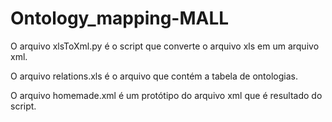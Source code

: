 # Ontology_mapping-MALL
O arquivo xlsToXml.py é o script que converte o arquivo xls em um arquivo xml.

O arquivo relations.xls é o arquivo que contém a tabela de ontologias.

O arquivo homemade.xml é um protótipo do arquivo xml que é resultado do script.
